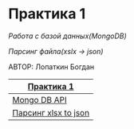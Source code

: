 # Практика 1
*Работа с базой данных(MongoDB)*

*Парсинг файла(xslx -> json)*

АВТОР: Лопаткин Богдан

|[Практика 1](https://vladimirchabanov.notion.site/1-4f52147cb0724f9980a2582bcb7027ca) |
| --- |
| [Mongo DB API](./practice_01/mongo/main.cpp)              |
| [Парсинг xlsx to json](./practice_01/parsing/main.cpp)    |
